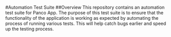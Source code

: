 #Automation Test Suite
##Overview
This repository contains an automation test suite for Panco App. The purpose of this test suite is to ensure that the functionality of the application is working as expected by automating the process of running various tests. This will help catch bugs earlier and speed up the testing process.
